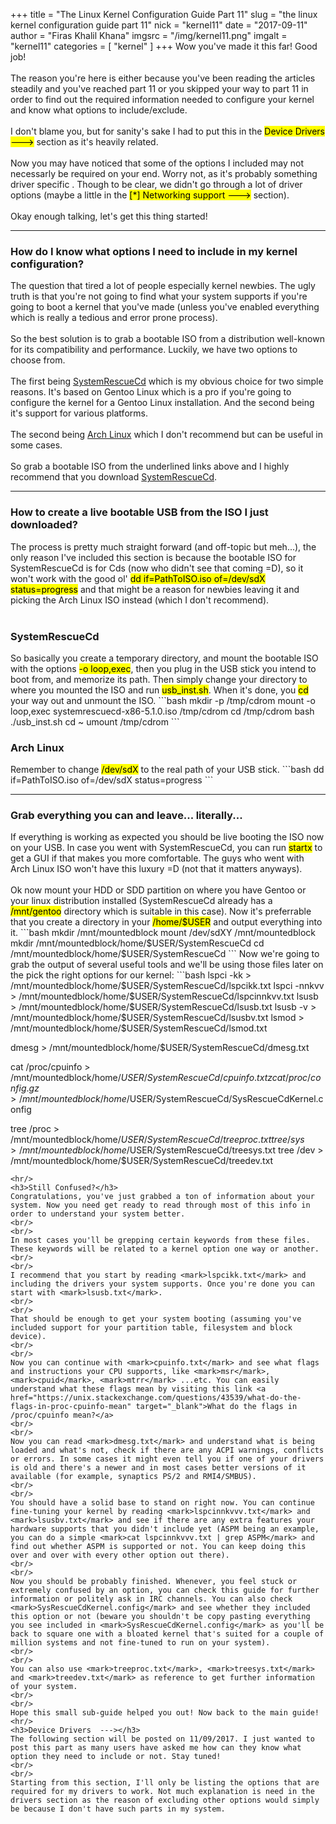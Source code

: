 +++
title = "The Linux Kernel Configuration Guide Part 11"
slug = "the linux kernel configuration guide part 11"
nick = "kernel11"
date = "2017-09-11"
author = "Firas Khalil Khana"
imgsrc = "/img/kernel11.png"
imgalt = "kernel11"
categories = [ "kernel" ]
+++
Wow you've made it this far! Good job!
<br/>
<br/>
The reason you're here is either because you've been reading the articles steadily and you've reached part 11 or you skipped your way to part 11 in order to find out the required information needed to configure your kernel and know what options to include/exclude.
<br/>
<br/>
I don't blame you, but for sanity's sake I had to put this in the <mark>Device Drivers  ---></mark> section as it's heavily related.
<br/>
<br/>
Now you may have noticed that some of the options I included may not necessarly be required on your end. Worry not, as it's probably something driver specific . Though to be clear, we didn't go through a lot of driver options (maybe a little in the <mark>[&ast;] Networking support  ---></mark> section).
<br/>
<br/>
Okay enough talking, let's get this thing started!
<hr/>
<h3>How do I know what options I need to include in my kernel configuration?</h3>
The question that tired a lot of people especially kernel newbies. The ugly truth is that you're not going to find what your system supports if you're going to boot a kernel that you've made (unless you've enabled everything which is really a tedious and error prone process).
<br/>
<br/>
So the best solution is to grab a bootable ISO from a distribution well-known for its compatibility and performance. Luckily, we have two options to choose from.
<br/>
<br/>
The first being <a href="https://www.system-rescue-cd.org/Download/" target="_blank">SystemRescueCd</a> which is my obvious choice for two simple reasons. It's based on Gentoo Linux which is a pro if you're going to configure the kernel for a Gentoo Linux installation. And the second being it's support for various platforms.
<br/>
<br/>
The second being <a href="https://www.archlinux.org/download/" target="_blank">Arch Linux</a> which I don't recommend but can be useful in some cases.
<br/>
<br/>
So grab a bootable ISO from the underlined links above and I highly recommend that you download <a href="https://www.system-rescue-cd.org/Download/" target="_blank">SystemRescueCd</a>.
<hr>
<h3>How to create a live bootable USB from the ISO I just downloaded?</h3>
The process is pretty much straight forward (and off-topic but meh...), the only reason I've included this section is because the bootable ISO for SystemRescueCd is for Cds (now who didn't see that coming =D), so it won't work with the good ol' <mark>dd if=PathToISO.iso of=/dev/sdX status=progress</mark> and that might be a reason for newbies leaving it and picking the Arch Linux ISO instead (which I don't recommend).
<br/>
<br/>
<h3>SystemRescueCd</h3>
So basically you create a temporary directory, and mount the bootable ISO with the options <mark>-o loop,exec</mark>, then you plug in the USB stick you intend to boot from, and memorize its path. Then simply change your directory to where you mounted the ISO and run <mark>usb_inst.sh</mark>. When it's done, you <mark>cd</mark> your way out and unmount the ISO.
```bash
mkdir -p /tmp/cdrom
mount -o loop,exec systemrescuecd-x86-5.1.0.iso /tmp/cdrom
cd /tmp/cdrom
bash ./usb_inst.sh
cd ~
umount /tmp/cdrom
```
<h3>Arch Linux</h3>
Remember to change <mark>/dev/sdX</mark> to the real path of your USB stick.
```bash
dd if=PathToISO.iso of=/dev/sdX status=progress
```
<hr/>
<h3>Grab everything you can and leave... literally...</h3>
If everything is working as expected you should be live booting the ISO now on your USB. In case you went with SystemRescueCd, you can run <mark>startx</mark> to get a GUI if that makes you more comfortable. The guys who went with Arch Linux ISO won't have this luxury =D (not that it matters anyways).
<br/>
<br/>
Ok now mount your HDD or SDD partition on where you have Gentoo or your linux distribution installed (SystemRescueCd already has a <mark>/mnt/gentoo</mark> directory which is suitable in this case). Now it's preferrable that you create a directory in your <mark>/home/$USER</mark> and output everything into it.
```bash
mkdir /mnt/mountedblock
mount /dev/sdXY /mnt/mountedblock
mkdir /mnt/mountedblock/home/$USER/SystemRescueCd
cd /mnt/mountedblock/home/$USER/SystemRescueCd
```
Now we're going to grab the output of several useful tools and we'll be using those files later on the pick the right options for our kernel:
```bash
lspci -kk > /mnt/mountedblock/home/$USER/SystemRescueCd/lspcikk.txt
lspci -nnkvv > /mnt/mountedblock/home/$USER/SystemRescueCd/lspcinnkvv.txt
lsusb > /mnt/mountedblock/home/$USER/SystemRescueCd/lsusb.txt
lsusb -v > /mnt/mountedblock/home/$USER/SystemRescueCd/lsusbv.txt
lsmod > /mnt/mountedblock/home/$USER/SystemRescueCd/lsmod.txt

dmesg > /mnt/mountedblock/home/$USER/SystemRescueCd/dmesg.txt

cat /proc/cpuinfo > /mnt/mountedblock/home/$USER/SystemRescueCd/cpuinfo.txt
zcat /proc/config.gz > /mnt/mountedblock/home/$USER/SystemRescueCd/SysRescueCdKernel.config

tree /proc > /mnt/mountedblock/home/$USER/SystemRescueCd/treeproc.txt
tree /sys > /mnt/mountedblock/home/$USER/SystemRescueCd/treesys.txt
tree /dev > /mnt/mountedblock/home/$USER/SystemRescueCd/treedev.txt
```
<hr/>
<h3>Still Confused?</h3>
Congratulations, you've just grabbed a ton of information about your system. Now you need get ready to read through most of this info in order to understand your system better.
<br/>
<br/>
In most cases you'll be grepping certain keywords from these files. These keywords will be related to a kernel option one way or another.
<br/>
<br/>
I recommend that you start by reading <mark>lspcikk.txt</mark> and including the drivers your system supports. Once you're done you can start with <mark>lsusb.txt</mark>.
<br/>
<br/>
That should be enough to get your system booting (assuming you've included support for your partition table, filesystem and block device).
<br/>
<br/>
Now you can continue with <mark>cpuinfo.txt</mark> and see what flags and instructions your CPU supports, like <mark>msr</mark>, <mark>cpuid</mark>, <mark>mtrr</mark> ...etc. You can easily understand what these flags mean by visiting this link <a href="https://unix.stackexchange.com/questions/43539/what-do-the-flags-in-proc-cpuinfo-mean" target="_blank">What do the flags in /proc/cpuinfo mean?</a>
<br/>
<br/>
Now you can read <mark>dmesg.txt</mark> and understand what is being loaded and what's not, check if there are any ACPI warnings, conflicts or errors. In some cases it might even tell you if one of your drivers is old and there's a newer and in most cases better versions of it available (for example, synaptics PS/2 and RMI4/SMBUS).
<br/>
<br/>
You should have a solid base to stand on right now. You can continue fine-tuning your kernel by reading <mark>lspcinnkvvv.txt</mark> and <mark>lsusbv.txt</mark> and see if there are any extra features your hardware supports that you didn't include yet (ASPM being an example, you can do a simple <mark>cat lspcinnkvvv.txt | grep ASPM</mark> and find out whether ASPM is supported or not. You can keep doing this over and over with every other option out there).
<br/>
<br/>
Now you should be probably finished. Whenever, you feel stuck or extremely confused by an option, you can check this guide for further information or politely ask in IRC channels. You can also check <mark>SysRescueCdKernel.config</mark> and see whether they included this option or not (beware you shouldn't be copy pasting everything you see included in <mark>SysRescueCdKernel.config</mark> as you'll be back to square one with a bloated kernel that's suited for a couple of million systems and not fine-tuned to run on your system).
<br/>
<br/>
You can also use <mark>treeproc.txt</mark>, <mark>treesys.txt</mark> and <mark>treedev.txt</mark> as reference to get further information of your system.
<br/>
<br/>
Hope this small sub-guide helped you out! Now back to the main guide!
<hr/>
<h3>Device Drivers  ---></h3>
The following section will be posted on 11/09/2017. I just wanted to post this part as many users have asked me how can they know what option they need to include or not. Stay tuned!
<br/>
<br/>
Starting from this section, I'll only be listing the options that are required for my drivers to work. Not much explanation is need in the drivers section as the reason of excluding other options would simply be because I don't have such parts in my system.
